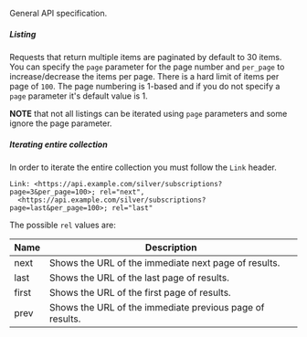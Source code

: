 General API specification.

##### Listing

Requests that return multiple items are paginated by default to 30 items. You can specify the `page` parameter for the page number and `per_page` to increase/decrease the items per page. There is a hard limit of items per page of `100`. The page numbering is 1-based and if you do not specify a `page` parameter it's default value is 1.

__NOTE__ that not all listings can be iterated using `page` parameters and some ignore the page parameter.

##### Iterating entire collection

In order to iterate the entire collection you must follow the `Link` header.
```
Link: <https://api.example.com/silver/subscriptions?page=3&per_page=100>; rel="next",
  <https://api.example.com/silver/subscriptions?page=last&per_page=100>; rel="last"
```

The possible `rel` values are:

| Name	| Description                                                |
|-------|------------------------------------------------------------|
| next	| Shows the URL of the immediate next page of results.       |
| last	| Shows the URL of the last page of results.                 |
| first	| Shows the URL of the first page of results.                |
| prev	| Shows the URL of the immediate previous page of results.   |
